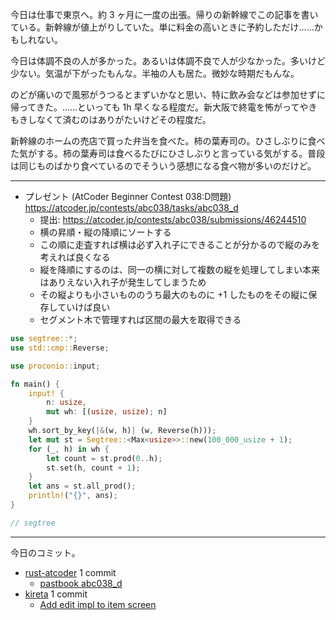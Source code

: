 今日は仕事で東京へ。約 3 ヶ月に一度の出張。帰りの新幹線でこの記事を書いている。新幹線が値上がりしていた。単に料金の高いときに予約しただけ……かもしれない。

今日は体調不良の人が多かった。あるいは体調不良で人が少なかった。多いけど少ない。気温が下がったもんな。半袖の人も居た。微妙な時期だもんな。

のどが痛いので風邪がうつるとまずいかなと思い、特に飲み会などは参加せずに帰ってきた。……といっても 1h 早くなる程度だ。新大阪で終電を怖がってやきもきしなくて済むのはありがたいけどその程度だ。

新幹線のホームの売店で買った弁当を食べた。柿の葉寿司の。ひさしぶりに食べた気がする。柿の葉寿司は食べるたびにひさしぶりと言っている気がする。普段は同じものばかり食べているのでそういう感想になる食べ物が多いのだけど。

---

- プレゼント (AtCoder Beginner Contest 038:D問題)
  <https://atcoder.jp/contests/abc038/tasks/abc038_d>
  - 提出: <https://atcoder.jp/contests/abc038/submissions/46244510>
  - 横の昇順・縦の降順にソートする
  - この順に走査すれば横は必ず入れ子にできることが分かるので縦のみを考えれば良くなる
  - 縦を降順にするのは、同一の横に対して複数の縦を処理してしまい本来はありえない入れ子が発生してしまうため
  - その縦よりも小さいもののうち最大のものに +1 したものをその縦に保存していけば良い
  - セグメント木で管理すれば区間の最大を取得できる

```rust
use segtree::*;
use std::cmp::Reverse;

use proconio::input;

fn main() {
    input! {
        n: usize,
        mut wh: [(usize, usize); n]
    }
    wh.sort_by_key(|&(w, h)| (w, Reverse(h)));
    let mut st = Segtree::<Max<usize>>::new(100_000_usize + 1);
    for (_, h) in wh {
        let count = st.prod(0..h);
        st.set(h, count + 1);
    }
    let ans = st.all_prod();
    println!("{}", ans);
}

// segtree
```

---

今日のコミット。

- [rust-atcoder](https://github.com/bouzuya/rust-atcoder) 1 commit
  - [pastbook abc038_d](https://github.com/bouzuya/rust-atcoder/commit/902e5a83bcb623ba4917932b0e83653380282b50)
- [kireta](https://github.com/bouzuya/kireta) 1 commit
  - [Add edit impl to item screen](https://github.com/bouzuya/kireta/commit/281b471f2e74d59abd2f73a33224ae813071872a)
